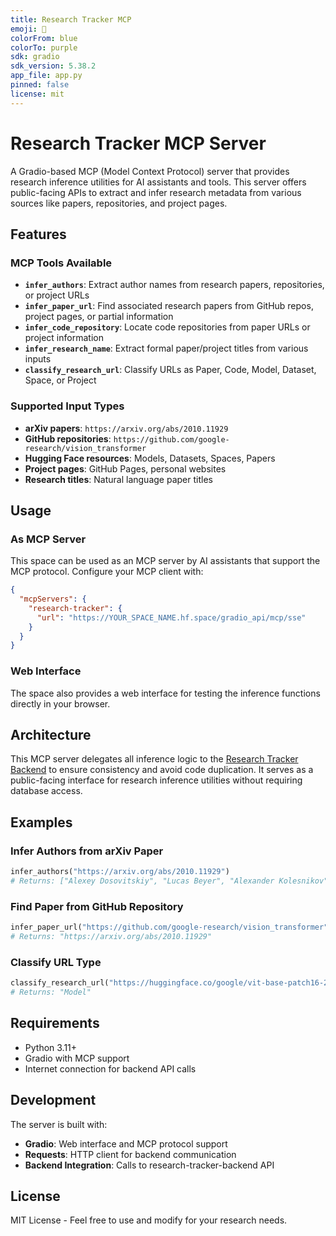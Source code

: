 ```yaml
---
title: Research Tracker MCP
emoji: 🔬
colorFrom: blue
colorTo: purple
sdk: gradio
sdk_version: 5.38.2
app_file: app.py
pinned: false
license: mit
---
```


# Research Tracker MCP Server

A Gradio-based MCP (Model Context Protocol) server that provides research inference utilities for AI assistants and tools. This server offers public-facing APIs to extract and infer research metadata from various sources like papers, repositories, and project pages.

## Features

### MCP Tools Available

- **`infer_authors`**: Extract author names from research papers, repositories, or project URLs
- **`infer_paper_url`**: Find associated research papers from GitHub repos, project pages, or partial information
- **`infer_code_repository`**: Locate code repositories from paper URLs or project information
- **`infer_research_name`**: Extract formal paper/project titles from various inputs
- **`classify_research_url`**: Classify URLs as Paper, Code, Model, Dataset, Space, or Project

### Supported Input Types

- **arXiv papers**: `https://arxiv.org/abs/2010.11929`
- **GitHub repositories**: `https://github.com/google-research/vision_transformer`
- **Hugging Face resources**: Models, Datasets, Spaces, Papers
- **Project pages**: GitHub Pages, personal websites
- **Research titles**: Natural language paper titles

## Usage

### As MCP Server

This space can be used as an MCP server by AI assistants that support the MCP protocol. Configure your MCP client with:

```json
{
  "mcpServers": {
    "research-tracker": {
      "url": "https://YOUR_SPACE_NAME.hf.space/gradio_api/mcp/sse"
    }
  }
}
```

### Web Interface

The space also provides a web interface for testing the inference functions directly in your browser.

## Architecture

This MCP server delegates all inference logic to the [Research Tracker Backend](https://huggingface.co/spaces/dylanebert/research-tracker-backend) to ensure consistency and avoid code duplication. It serves as a public-facing interface for research inference utilities without requiring database access.

## Examples

### Infer Authors from arXiv Paper
```python
infer_authors("https://arxiv.org/abs/2010.11929")
# Returns: ["Alexey Dosovitskiy", "Lucas Beyer", "Alexander Kolesnikov", ...]
```

### Find Paper from GitHub Repository
```python
infer_paper_url("https://github.com/google-research/vision_transformer")
# Returns: "https://arxiv.org/abs/2010.11929"
```

### Classify URL Type
```python
classify_research_url("https://huggingface.co/google/vit-base-patch16-224")
# Returns: "Model"
```

## Requirements

- Python 3.11+
- Gradio with MCP support
- Internet connection for backend API calls

## Development

The server is built with:
- **Gradio**: Web interface and MCP protocol support
- **Requests**: HTTP client for backend communication
- **Backend Integration**: Calls to research-tracker-backend API

## License

MIT License - Feel free to use and modify for your research needs.
